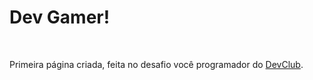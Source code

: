 <h1>Dev Gamer!</h1>
<br>
<p>Primeira página criada, feita no desafio você programador do <a href="https://rodolfomori.com.br/devclub">DevClub</a>.</p>

